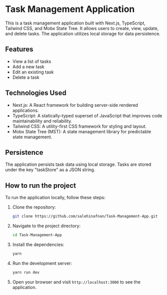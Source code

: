 # Task Management Application

This is a task management application built with Next.js, TypeScript, Tailwind CSS, and Mobx State Tree. It allows users to create, view, update, and delete tasks. The application utilizes local storage for data persistence.

## Features

- View a list of tasks
- Add a new task
- Edit an existing task
- Delete a task

## Technologies Used

- Next.js: A React framework for building server-side rendered applications.
- TypeScript: A statically-typed superset of JavaScript that improves code maintainability and reliability.
- Tailwind CSS: A utility-first CSS framework for styling and layout.
- Mobx State Tree (MST): A state management library for predictable state management.

## Persistence

The application persists task data using local storage. Tasks are stored under the key "taskStore" as a JSON string.

## How to run the project

To run the application locally, follow these steps:

1. Clone the repository:

   ```bash
   git clone https://github.com/salehinafnan/Task-Management-App.git
   ```

2. Navigate to the project directory:

   ```bash
   cd Task-Management-App
   ```

3. Install the dependencies:

   ```bash
   yarn
   ```

4. Run the development server:

   ```bash
   yarn run dev
   ```

5. Open your browser and visit `http://localhost:3000` to see the application.
